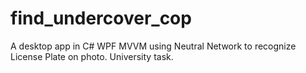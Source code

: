 # find_undercover_cop
A desktop app in C# WPF MVVM using Neutral Network to recognize License Plate on photo. University task.
